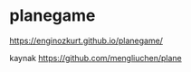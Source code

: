 # planegame
 
https://enginozkurt.github.io/planegame/

kaynak
https://github.com/mengliuchen/plane
